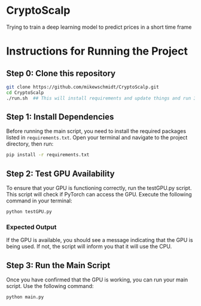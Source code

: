 # CryptoScalp

Trying to train a deep learning model to predict prices in a short time frame

# Instructions for Running the Project

## Step 0: Clone this repository

```bash
git clone https://github.com/mikewschmidt/CryptoScalp.git
cd CryptoScalp
./run.sh  ## This will install requirements and update things and run 3 month of data
```

## Step 1: Install Dependencies

Before running the main script, you need to install the required packages listed in `requirements.txt`. Open your terminal and navigate to the project directory, then run:

```bash
pip install -r requirements.txt
```

## Step 2: Test GPU Availability

To ensure that your GPU is functioning correctly, run the testGPU.py script. This script will check if PyTorch can access the GPU. Execute the following command in your terminal:

```bash
python testGPU.py
```

### Expected Output

If the GPU is available, you should see a message indicating that the GPU is being used. If not, the script will inform you that it will use the CPU.

## Step 3: Run the Main Script

Once you have confirmed that the GPU is working, you can run your main script. Use the following command:

```bash
python main.py
```

